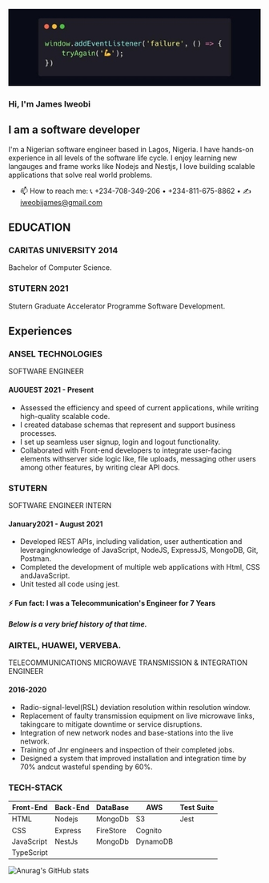 ![I am software developer](https://github.com/jamesiweobi/jamesiweobi/blob/main/Screenshot_20211103-154015_Chrome.jpg)


### Hi,  I'm James Iweobi

 

## I am a software developer
I'm a Nigerian software engineer based in Lagos, Nigeria. I have hands-on experience in all levels of the software life cycle. I enjoy learning new langauges and frame works like Nodejs and Nestjs, I love building scalable applications that solve real world problems.

- 📫 How to reach me: 📞 +234-708-349-206 • +234-811-675-8862 •  ✍ iweobijames@gmail.com 

## EDUCATION

### CARITAS UNIVERSITY 2014
Bachelor of Computer Science.

### STUTERN 2021
Stutern Graduate Accelerator Programme
Software Development.

## Experiences

### ANSEL TECHNOLOGIES
SOFTWARE ENGINEER
#### AUGUEST 2021 - Present
* Assessed the efficiency and speed of current applications, while writing high-quality scalable code.
* I created database schemas that represent and support business processes.
* I set up seamless user signup, login and logout functionality.
* Collaborated with Front-end developers to integrate user-facing elements withserver side logic like, file uploads, messaging other users among other features,
by writing clear API docs.

### STUTERN
SOFTWARE ENGINEER INTERN
#### January2021 - August 2021
* Developed REST APIs, including validation, user authentication and leveragingknowledge of JavaScript, NodeJS, ExpressJS, MongoDB, Git, Postman.
* Completed the development of multiple web applications with Html, CSS andJavaScript.
* Unit tested all code using jest.


#### ⚡ Fun fact: I was a Telecommunication's Engineer for 7 Years  

##### Below is a very brief history of that time.
### AIRTEL, HUAWEI, VERVEBA.
TELECOMMUNICATIONS MICROWAVE TRANSMISSION & INTEGRATION ENGINEER
#### 2016-2020
* Radio-signal-level(RSL) deviation resolution within resolution window.
* Replacement of faulty transmission equipment on live microwave links, takingcare to mitigate downtime or service disruptions.
* Integration of new network nodes and base-stations into the live network.
* Training of Jnr engineers and inspection of their completed jobs.
* Designed a system that improved installation and integration time by 70% andcut wasteful spending by 60%.

### TECH-STACK

  | **Front-End** | **Back-End** | **DataBase** |   **AWS**    | **Test Suite** |
  | --------- | -------- | -------- | -------- | ---------- |
  | HTML      | Nodejs   | MongoDb  | S3       |  Jest      |
  | CSS       | Express  | FireStore| Cognito  |            | 
  | JavaScript| NestJs   | MongoDb  | DynamoDB |            |
  |TypeScript |          |          |          |            |





![Anurag's GitHub stats](https://github-readme-stats.vercel.app/api?username=jamesiweobi&show_icons=true&theme=radical)


<!-- [<img src='https://cdn.jsdelivr.net/npm/simple-icons@3.0.1/icons/github.svg' alt='github' height='40'>](https://github.com/jamesiweobi)  

![GitHub metrics](https://metrics.lecoq.io/jamesiweobi)  

![GitHub streak stats](https://github-readme-streak-stats.herokuapp.com/?user=jamesiweobi)  



 -->
